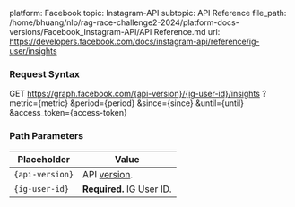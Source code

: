 platform: Facebook
topic: Instagram-API
subtopic: API Reference
file_path: /home/bhuang/nlp/rag-race-challenge2-2024/platform-docs-versions/Facebook_Instagram-API/API Reference.md
url: https://developers.facebook.com/docs/instagram-api/reference/ig-user/insights

### Request Syntax

GET https://graph.facebook.com/{api-version}/{ig-user-id}/insights
  ?metric={metric}
  &period={period}
  &since={since}
  &until={until}
  &access\_token={access-token}

### Path Parameters

| Placeholder | Value |
| --- | --- |
| `{api-version}` | API [version](https://developers.facebook.com/docs/graph-api/guides/versioning). |
| `{ig-user-id}` | **Required.** IG User ID. |